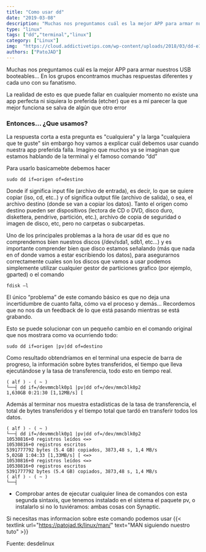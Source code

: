```yaml
---
title: "Como usar dd"
date: "2019-03-08"
description: "Muchas nos preguntamos cuál es la mejor APP para armar nuestros USB booteables..."
type: "linux"
tags: ["dd","terminal","linux"]
category: ["Linux"]
img:  "https://cloud.addictivetips.com/wp-content/uploads/2018/03/dd-e1520370085938.png"
authors: ["PatoJAD"]
---
```


Muchas nos preguntamos cuál es la mejor APP para armar nuestros USB booteables... En los grupos encontramos muchas respuestas diferentes y cada uno con su fanatismo.

La realidad de esto es que puede fallar en cualquier momento no existe una app perfecta ni siquiera lo preferida (etcher) que es a mí parecer la que mejor funciona se salva de algún que otro error

### Entonces... ¿Que usamos?

La respuesta corta a esta pregunta es "cualquiera" y la larga "cualquiera que te guste" sin embargo hoy vamos a explicar cuál debemos usar cuando nuestra app preferida falla. Imagino que muchos ya se imaginan que estamos hablando de la terminal y el famoso comando “dd”

Para usarlo basicamebte debemos hacer

    sudo dd if=origen of=destino

Donde if significa input file (archivo de entrada), es decir, lo que se quiere copiar (iso, cd, etc..) y of significa output file (archivo de salida), o sea, el archivo destino (donde se van a copiar los datos).
Tanto el origen como destino pueden ser dispositivos (lectora de CD o DVD, disco duro, diskettera, pendrive, partición, etc.), archivo de copia de seguridad o imagen de disco, etc, pero no carpetas o subcarpetas.

Uno de los principales problemas a la hora de usar dd es que no comprendemos bien nuestros discos (/dev/sda1, sdb1, etc…) y es importante comprender bien que disco estamos señalando (más que nada en of donde vamos a estar escribiendo los datos), para asegurarnos correctamente cuales son los discos que vamos a usar podemos simplemente utilizar cualquier gestor de particiones grafico (por ejemplo, gparted) o el comando

    fdisk –l

El único “problema” de este comando básico es que no deja una incertidumbre de cuanto falta, cómo va el proceso y demás… Recordemos que no nos da un feedback de lo que está pasando mientras se está grabando.

Esto se puede solucionar con un pequeño cambio en el comando original que nos mostrara como va ocurriendo todo:

    sudo dd if=origen |pv|dd of=destino

Como resultado obtendríamos en el terminal una especie de barra de progreso, la información sobre bytes transferidos, el tiempo que lleva ejecutándose y la tasa de transferencia, todo esto en tiempo real.

    ( alf ) - ( ~ )
    └──┤ dd if=/devmmcblk0p1 |pv|dd of=/dev/mmcblk0p2
    1,630GB 0:21:30 [1,12MB/s] [

Además al terminar nos muestra estadísticas de la tasa de transferencia, el total de bytes transferidos y el tiempo total que tardó en transferir todos los datos.

    ( alf ) - ( ~ )
    └──┤ dd if=/devmmcblk0p1 |pv|dd of=/dev/mmcblk0p2
    10530816+0 registros leídos <=>
    10530816+0 registros escritos
    5391777792 bytes (5.4 GB) copiados, 3873,48 s, 1,4 MB/s
    5,02GB 1:04:33 [1,33MB/s] [ <=>
    10530816+0 registros leídos <=>
    10530816+0 registros escritos
    5391777792 bytes (5.4 GB) copiados, 3873,48 s, 1,4 MB/s
    ( alf ) - ( ~ )
    └──┤

 * Comprobar antes de ejecutar cualquier linea de comandos con esta segunda sintaxis, que tenemos instalado en el sistema el paquete pv, o instalarlo si no lo tuviéramos: ambas cosas con Synaptic.

Si necesitas mas informacion sobre este comando podemos usar {{< textlink url="https://patojad.tk/linux/man/" text="MAN siguiendo nuestro tuto" >}}

Fuente: desdelinux
